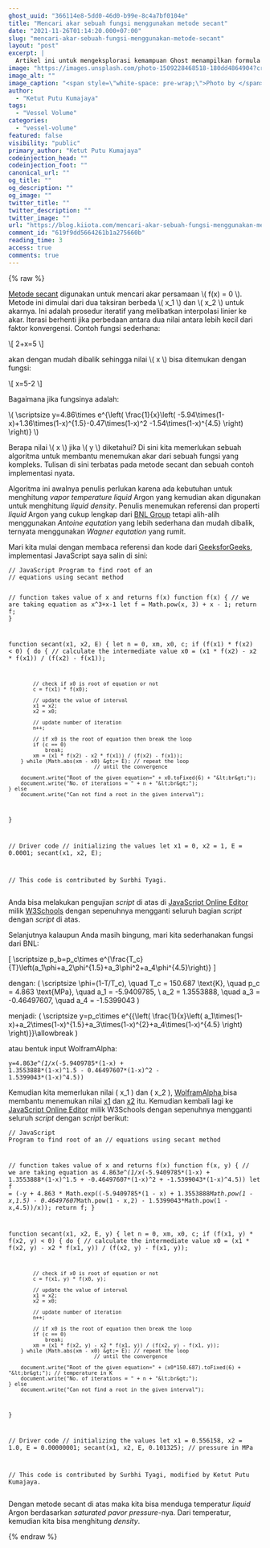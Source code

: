 ```yaml
---
ghost_uuid: "366114e8-5dd0-46d0-b99e-8c4a7bf0104e"
title: "Mencari akar sebuah fungsi menggunakan metode secant"
date: "2021-11-26T01:14:20.000+07:00"
slug: "mencari-akar-sebuah-fungsi-menggunakan-metode-secant"
layout: "post"
excerpt: |
  Artikel ini untuk mengeksplorasi kemampuan Ghost menampilkan formula matematika \( {\LaTeX} \), menguji dukungan syntax highlighting dan line numbering kode sumber agar konten teknis lebih menarik.
image: "https://images.unsplash.com/photo-1509228468518-180dd4864904?crop=entropy&cs=tinysrgb&fit=max&fm=jpg&ixid=MnwxMTc3M3wwfDF8c2VhcmNofDI1fHxtYXRofGVufDB8fHx8MTYzNzk5NDY0OQ&ixlib=rb-1.2.1&q=80&w=2000"
image_alt: ""
image_caption: "<span style=\"white-space: pre-wrap;\">Photo by </span><a href=\"https://unsplash.com/@antoine1003?utm_source=ghost&amp;utm_medium=referral&amp;utm_campaign=api-credit\"><span style=\"white-space: pre-wrap;\">Antoine Dautry</span></a><span style=\"white-space: pre-wrap;\"> / </span><a href=\"https://unsplash.com/?utm_source=ghost&amp;utm_medium=referral&amp;utm_campaign=api-credit\"><span style=\"white-space: pre-wrap;\">Unsplash</span></a>"
author:
  - "Ketut Putu Kumajaya"
tags:
  - "Vessel Volume"
categories:
  - "vessel-volume"
featured: false
visibility: "public"
primary_author: "Ketut Putu Kumajaya"
codeinjection_head: ""
codeinjection_foot: ""
canonical_url: ""
og_title: ""
og_description: ""
og_image: ""
twitter_title: ""
twitter_description: ""
twitter_image: ""
url: "https://blog.kiiota.com/mencari-akar-sebuah-fungsi-menggunakan-metode-secant/"
comment_id: "619f9dd5664261b1a275660b"
reading_time: 3
access: true
comments: true
---
```


{% raw %}
<p><a href="https://en.wikipedia.org/wiki/Secant_method?ref=blog.kiiota.com">Metode secant</a> digunakan untuk mencari akar persamaan \( f(x) = 0 \). Metode ini dimulai dari dua taksiran berbeda \( x_1 \) dan \( x_2 \)  untuk akarnya. Ini adalah prosedur iteratif yang melibatkan interpolasi linier ke akar. Iterasi berhenti jika perbedaan antara dua nilai antara lebih kecil dari faktor konvergensi. Contoh fungsi sederhana:</p><p>\[ 2+x=5 \]</p><p>akan dengan mudah dibalik sehingga nilai \( x \) bisa ditemukan dengan fungsi:</p><p>\[ x=5-2 \]</p><p>Bagaimana jika fungsinya adalah:</p><p>\( \scriptsize y=4.86\times e^{\left( \frac{1}{x}\left( -5.94\times(1-x)+1.36\times(1-x)^{1.5}-0.47\times(1-x)^2 -1.54\times(1-x)^{4.5} \right) \right)} \)</p><p>Berapa nilai \( x \) jika \( y \) diketahui? Di sini kita memerlukan sebuah algoritma untuk membantu menemukan akar dari sebuah fungsi yang kompleks. Tulisan di sini terbatas pada metode secant dan sebuah contoh implementasi nyata.</p><p>Algoritma ini awalnya penulis perlukan karena ada kebutuhan untuk menghitung <em>vapor temperature liquid</em> Argon yang kemudian akan digunakan untuk menghitung <em>liquid density</em>. Penulis menemukan referensi dan properti <em>liquid</em> Argon yang cukup lengkap dari <a href="https://lar.bnl.gov/properties/basic.html?ref=blog.kiiota.com">BNL Group</a> tetapi alih-alih menggunakan <em>Antoine equtation</em> yang lebih sederhana dan mudah dibalik, ternyata menggunakan <em>Wagner equtation</em> yang rumit.</p><p>Mari kita mulai dengan membaca referensi dan kode dari <a href="https://www.geeksforgeeks.org/program-to-find-root-of-an-equations-using-secant-method/?ref=blog.kiiota.com">GeeksforGeeks</a>, implementasi JavaScript saya salin di sini:</p><pre><code class="language-javascript">// JavaScript Program to find root of an
// equations using secant method

// function takes value of x and returns f(x)
function f(x)
{
	// we are taking equation as x^3+x-1
	let f = Math.pow(x, 3) + x - 1;
	return f;
}

function secant(x1, x2, E)
{
	let n = 0, xm, x0, c;
	if (f(x1) * f(x2) &lt; 0) {
		do {
			// calculate the intermediate value
			x0 = (x1 * f(x2) - x2 * f(x1)) / (f(x2) - f(x1));

			// check if x0 is root of equation or not
			c = f(x1) * f(x0);

			// update the value of interval
			x1 = x2;
			x2 = x0;

			// update number of iteration
			n++;

			// if x0 is the root of equation then break the loop
			if (c == 0)
				break;
			xm = (x1 * f(x2) - x2 * f(x1)) / (f(x2) - f(x1));
		} while (Math.abs(xm - x0) &gt;= E); // repeat the loop
								// until the convergence

		document.write("Root of the given equation=" + x0.toFixed(6) + "&lt;br&gt;");
		document.write("No. of iterations = " + n + "&lt;br&gt;");
	} else
		document.write("Can not find a root in the given interval");
}

// Driver code
	// initializing the values
	let x1 = 0, x2 = 1, E = 0.0001;
	secant(x1, x2, E);


// This code is contributed by Surbhi Tyagi.</code></pre><p>Anda bisa melakukan pengujian <em>script </em>di atas di <a href="https://www.w3schools.com/js/tryit.asp?filename=tryjs_editor&ref=blog.kiiota.com">JavaScript Online Editor</a> milik <a href="https://www.w3schools.com/?ref=blog.kiiota.com">W3Schools</a> dengan sepenuhnya mengganti seluruh bagian <em>script </em>dengan <em>script </em>di atas.</p><p>Selanjutnya kalaupun Anda masih bingung, mari kita sederhanakan fungsi dari BNL:</p><p>\[ \scriptsize p_b=p_c\times e^{\frac{T_c}{T}\left(a_1\phi+a_2\phi^{1.5}+a_3\phi^2+a_4\phi^{4.5}\right)} \]</p><p>dengan: \( \scriptsize \phi=(1-T/T_c), \quad T_c = 150.687 \text{K}, \quad p_c = 4.863 \text{MPa}, \quad a_1 = -5.9409785, \\ a_2 = 1.3553888, \quad a_3 = -0.46497607, \quad a_4 = -1.5399043 \)</p><p>menjadi: \( \scriptsize y=p_c\times e^{{\left( \frac{1}{x}\left( a_1\times(1-x)+a_2\times(1-x)^{1.5}+a_3\times(1-x)^{2}+a_4\times(1-x)^{4.5} \right) \right)}}\allowbreak \)</p><p>atau bentuk input WolframAlpha:</p><pre><code>y=4.863*e^(1/x*(-5.9409785*(1-x) + 1.3553888*(1-x)^1.5 - 0.46497607*(1-x)^2 - 1.5399043*(1-x)^4.5))</code></pre><p>Kemudian kita memerlukan nilai \( x_1 \) dan \( x_2 \), <a href="https://www.wolframalpha.com/?ref=blog.kiiota.com">WolframAlpha </a>bisa membantu menemukan nilai <a href="https://www.wolframalpha.com/input/?i=y%3D4.863*e%5E%281%2Fx*%28-5.9409785*%281-x%29+%2B+1.3553888*%281-x%29%5E1.5+%2B+-0.46497607*%281-x%29%5E2+%2B+-1.5399043*%281-x%29%5E4.5%29%29+where+x%3D83.8058%2F150.687&ref=blog.kiiota.com">x1</a> dan <a href="https://www.wolframalpha.com/input/?i=y%3D4.863*e%5E%281%2Fx*%28-5.9409785*%281-x%29+%2B+1.3553888*%281-x%29%5E1.5+%2B+-0.46497607*%281-x%29%5E2+%2B+-1.5399043*%281-x%29%5E4.5%29%29+where+x%3D150.687%2F150.687&ref=blog.kiiota.com">x2</a> itu. Kemudian kembali lagi ke <a href="https://www.w3schools.com/js/tryit.asp?filename=tryjs_editor&ref=blog.kiiota.com">JavaScript Online Editor</a> milik W3Schools dengan sepenuhnya mengganti seluruh <em>script </em>dengan <em>script </em>berikut:</p><pre><code class="language-javascript">// JavaScript Program to find root of an
// equations using secant method

// function takes value of x and returns f(x)
function f(x, y)
{
	// we are taking equation as 4.863*e^(1/x*(-5.9409785*(1-x) + 1.3553888*(1-x)^1.5 + -0.46497607*(1-x)^2 + -1.5399043*(1-x)^4.5))
	let f = (-y + 4.863 * Math.exp((-5.9409785*(1 - x) + 1.3553888*Math.pow(1 - x,1.5) - 0.46497607*Math.pow(1 - x,2) - 1.5399043*Math.pow(1 - x,4.5))/x));
	return f;
}

function secant(x1, x2, E, y)
{
	let n = 0, xm, x0, c;
	if (f(x1, y) * f(x2, y) &lt; 0) {
		do {
			// calculate the intermediate value
			x0 = (x1 * f(x2, y) - x2 * f(x1, y)) / (f(x2, y) - f(x1, y));

			// check if x0 is root of equation or not
			c = f(x1, y) * f(x0, y);

			// update the value of interval
			x1 = x2;
			x2 = x0;

			// update number of iteration
			n++;

			// if x0 is the root of equation then break the loop
			if (c == 0)
				break;
			xm = (x1 * f(x2, y) - x2 * f(x1, y)) / (f(x2, y) - f(x1, y));
		} while (Math.abs(xm - x0) &gt;= E); // repeat the loop
								// until the convergence

		document.write("Root of the given equation=" + (x0*150.687).toFixed(6) + "&lt;br&gt;"); // temperature in K
		document.write("No. of iterations = " + n + "&lt;br&gt;");
	} else
		document.write("Can not find a root in the given interval");
}

// Driver code
	// initializing the values
	let x1 = 0.556158, x2 = 1.0, E = 0.00000001;
	secant(x1, x2, E, 0.101325); // pressure in MPa


// This code is contributed by Surbhi Tyagi, modified by Ketut Putu Kumajaya.</code></pre><p>Dengan metode secant di atas maka kita bisa menduga temperatur<em> liquid</em> Argon berdasarkan <em>saturated pavor pressure</em>-nya. Dari temperatur, kemudian kita bisa menghitung <em>density</em>.</p>
{% endraw %}